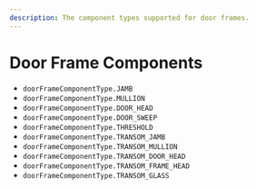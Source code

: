 ```yaml
---
description: The component types supported for door frames.
---
```


# Door Frame Components

* `doorFrameComponentType.JAMB`
* `doorFrameComponentType.MULLION`
* `doorFrameComponentType.DOOR_HEAD`
* `doorFrameComponentType.DOOR_SWEEP`
* `doorFrameComponentType.THRESHOLD`
* `doorFrameComponentType.TRANSOM_JAMB`
* `doorFrameComponentType.TRANSOM_MULLION`
* `doorFrameComponentType.TRANSOM_DOOR_HEAD`
* `doorFrameComponentType.TRANSOM_FRAME_HEAD`
* `doorFrameComponentType.TRANSOM_GLASS`

